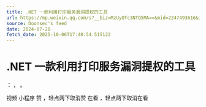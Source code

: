 ```yaml
---
title: .NET 一款利用打印服务漏洞提权的工具
url: https://mp.weixin.qq.com/s?__biz=MzUyOTc3NTQ5MA==&mid=2247493616&idx=2&sn=6ee74d0df3e60b8d50600f3d4ca40ac1
source: Doonsec's feed
date: 2024-07-28
fetch_date: 2025-10-06T17:40:54.515122
---
```


# .NET 一款利用打印服务漏洞提权的工具

：
，
。

视频
小程序
赞
，轻点两下取消赞
在看
，轻点两下取消在看
